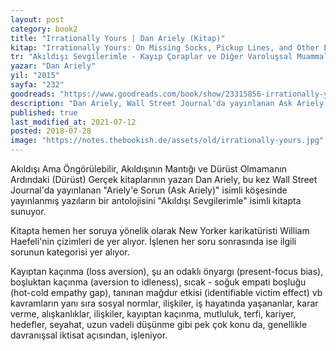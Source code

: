 ```yaml
---
layout: post  
category: book2  
title: "Irrationally Yours | Dan Ariely (Kitap)"  
kitap: "Irrationally Yours: On Missing Socks, Pickup Lines, and Other Existential Puzzles"  
tr: "Akıldışı Sevgilerimle - Kayıp Çoraplar ve Diğer Varoluşsal Muammalar"  
yazar: "Dan Ariely"  
yil: "2015"  
sayfa: "232"  
goodreads: "https://www.goodreads.com/book/show/23315856-irrationally-yours"
description: "Dan Ariely, Wall Street Journal'da yayınlanan Ask Ariely isimli köşesinde yayınlanmış yazıların bir antolojisini sunuyor."
published: true
last_modified_at: 2021-07-12
posted: 2018-07-28
image: "https://notes.thebookish.de/assets/old/irrationally-yours.jpg"
---
```


Akıldışı Ama Öngörülebilir, Akıldışının Mantığı ve Dürüst Olmamanın Ardındaki (Dürüst) Gerçek kitaplarının yazarı Dan Ariely, bu kez Wall Street Journal'da yayınlanan "Ariely'e Sorun (Ask Ariely)" isimli köşesinde yayınlanmış yazıların bir antolojisini "Akıldışı Sevgilerimle" isimli kitapta sunuyor.  
  
Kitapta hemen her soruya yönelik olarak New Yorker karikatüristi William Haefeli'nin çizimleri de yer alıyor. İşlenen her soru sonrasında ise ilgili sorunun kategorisi yer alıyor.  
  
Kayıptan kaçınma (loss aversion), şu an odaklı önyargı (present-focus bias), boşluktan kaçınma (aversion to idleness), sıcak - soğuk empati boşluğu (hot-cold empathy gap), tanınan mağdur etkisi (identifiable victim effect) vb kavramların yanı sıra sosyal normlar, ilişkiler, iş hayatında yaşananlar, karar verme, alışkanlıklar, ilişkiler, kayıptan kaçınma, mutluluk, terfi, kariyer, hedefler, seyahat, uzun vadeli düşünme gibi pek çok konu da, genellikle davranışsal iktisat açısından, işleniyor.  
  
  